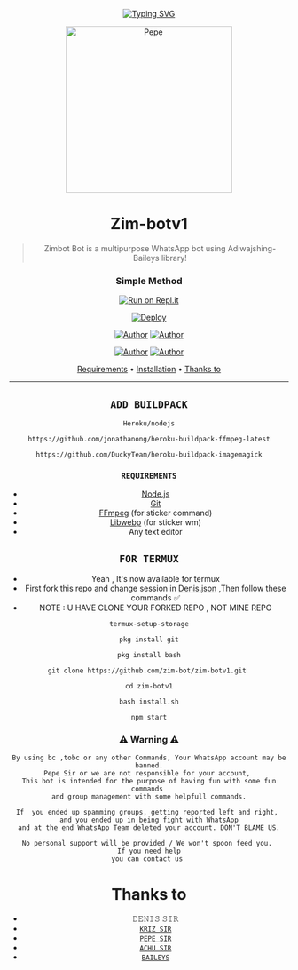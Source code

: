 <!-- Typing SVG -->
<p align="center">
    <a href="https://git.io/J0hKr">
        <img
            src="https://readme-typing-svg.herokuapp.com?size=30&width=800&lines=Welcome+To+Zim-Bot2+Coded+By+DripsMemes..."
            alt="Typing SVG"
        />
    </a>
</p>



<div align="center">
</p>


<div align="center">
<img src="https://i.imgur.com/O4lVccf.jpeg" alt="Pepe" width="300" />

# Zim-botv1 

> Zimbot Bot is a multipurpose WhatsApp bot using Adiwajshing-Baileys library!
>
>

  ### Simple Method
  
 
[![Run on Repl.it](https://repl.it/badge/github/quiec/whatsAlfa)](https://replit.com/@ReinhardTuna/Zim-Bot-Qr?v=1) 

[![Deploy](https://www.herokucdn.com/deploy/button.svg)](https://heroku.com) 
<p align="center">
 <a href="https://github.com/zim-bot"><img title="Author" src="https://img.shields.io/badge/Author-DRIPS-blue.svg?style=for-the-badge&logo=github" /></a>  <a href="https://Wa.me/27634090203?text=Hello%20P3P3%20Drips🌝...fen%20boi%20aan😌💝"><img title="Author" src="https://img.shields.io/badge/Owner-DRIPSMEMES-blue.svg?style=for-the-badge&logo=whatsapp" /></a>
<p align="center">
<a href="https://wa.me/27634090203"><img title="Author" src="https://img.shields.io/badge/Watsapp-Group-blue.svg?style=for-the-badge&logo=whatsapp" /></a> <a href="https://www.youtube.com/channel/UC2hESq6BCRMCU-LKpl7Oq8g"><img title="Author" src="https://img.shields.io/badge/Youtube-DRIPS OFC-blue.svg?style=for-the-badge&logo=youtube" /></a>
</p>


<p align="center">
  <a href="https://github.com/zim-bot/zim-botv1#requirements">Requirements</a> •
  <a href="https://github.com/zim-bot/zim-botv1#simple method">Installation</a> •
  <a href="https://github.com/zim-bot/zim-botv1#thanks-to">Thanks to</a>
</p>
</div>


---


## `ADD BUILDPACK`

```
Heroku/nodejs
```
```
https://github.com/jonathanong/heroku-buildpack-ffmpeg-latest
```
```
https://github.com/DuckyTeam/heroku-buildpack-imagemagick
```

### `REQUIREMENTS`
* [Node.js](https://nodejs.org/en/)
* [Git](https://git-scm.com/downloads)
* [FFmpeg](https://github.com/BtbN/FFmpeg-Builds/releases) (for sticker command)
* [Libwebp](https://developers.google.com/speed/webp/download) (for sticker wm)
* Any text editor


## `FOR TERMUX`

* Yeah , It's now available for termux
* First fork this repo and change session in <a href="https://github.com/zim-bot/zim-botv1/blob/master/Denis.json">Denis.json</a> ,Then follow these commands ✅
* NOTE : U HAVE CLONE YOUR FORKED REPO , NOT MINE REPO





```
termux-setup-storage
```
```
pkg install git
```
```
pkg install bash
```
```
git clone https://github.com/zim-bot/zim-botv1.git 
```
```
cd zim-botv1
```
```
bash install.sh
```
```
npm start
```



### ⚠ Warning ⚠

```
By using bc ,tobc or any other Commands, Your WhatsApp account may be banned.
Pepe Sir or we are not responsible for your account, 
This bot is intended for the purpose of having fun with some fun commands 
and group management with some helpfull commands.

If  you ended up spamming groups, getting reported left and right, 
and you ended up in being fight with WhatsApp
and at the end WhatsApp Team deleted your account. DON'T BLAME US.

No personal support will be provided / We won't spoon feed you. 
If you need help
you can contact us 
```

# Thanks to
* 𝙳𝙴𝙽𝙸𝚂 𝚂𝙸𝚁
* [`𝙺𝚁𝙸𝚉 𝚂𝙸𝚁`](https://github.com/KANNANSIR)
* [`𝙿𝙴𝙿𝙴 𝚂𝙸𝚁`](https://github.com/zim-bot)
* [`𝙰𝙲𝙷𝚄 𝚂𝙸𝚁`](https://github.com/ACHUSIR8)
* [`𝙱𝙰𝙸𝙻𝙴𝚈𝚂`](https://github.com/zim-bot)


